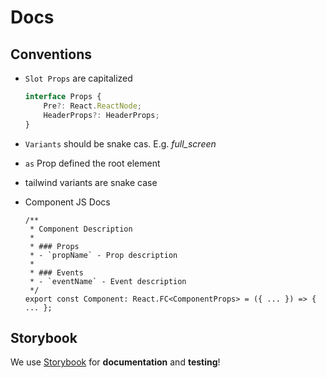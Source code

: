 # Docs

## Conventions

-   `Slot Props` are capitalized

    ```ts
    interface Props {
        Pre?: React.ReactNode;
        HeaderProps?: HeaderProps;
    }
    ```

-   `Variants` should be snake cas. E.g. _full_screen_
-   `as` Prop defined the root element
-   tailwind variants are snake case
-   Component JS Docs

    ```tsx
    /**
     * Component Description
     *
     * ### Props
     * - `propName` - Prop description
     *
     * ### Events
     * - `eventName` - Event description
     */
    export const Component: React.FC<ComponentProps> = ({ ... }) => { ... };
    ```

## Storybook

We use [Storybook](https://storybook.js.org/docs) for **documentation** and **testing**!
